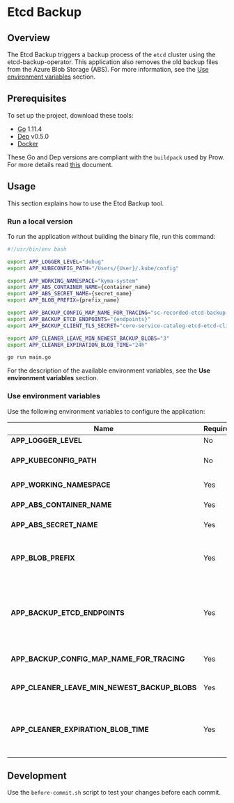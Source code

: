 # Etcd Backup

## Overview

The Etcd Backup triggers a backup process of the `etcd` cluster using the etcd-backup-operator. This application also removes the old backup files from the Azure Blob Storage (ABS). For more information, see the [Use environment variables](#use-environment-variables) section.

## Prerequisites

To set up the project, download these tools:

* [Go](https://golang.org/dl/) 1.11.4
* [Dep](https://github.com/golang/dep) v0.5.0
* [Docker](https://www.docker.com/)

These Go and Dep versions are compliant with the `buildpack` used by Prow. For more details read [this](https://github.com/kyma-project/test-infra/blob/master/prow/images/buildpack-golang/README.md) document.

## Usage

This section explains how to use the Etcd Backup tool.

### Run a local version
To run the application without building the binary file, run this command:

```bash
#!/usr/bin/env bash

export APP_LOGGER_LEVEL="debug"
export APP_KUBECONFIG_PATH="/Users/{User}/.kube/config"

export APP_WORKING_NAMESPACE="kyma-system"
export APP_ABS_CONTAINER_NAME={container_name}
export APP_ABS_SECRET_NAME={secret_name}
export APP_BLOB_PREFIX={prefix_name}

export APP_BACKUP_CONFIG_MAP_NAME_FOR_TRACING="sc-recorded-etcd-backup-data"
export APP_BACKUP_ETCD_ENDPOINTS="{endpoints}"
export APP_BACKUP_CLIENT_TLS_SECRET="core-service-catalog-etcd-etcd-client-tls" # If the TLS for the etcd is enabled.

export APP_CLEANER_LEAVE_MIN_NEWEST_BACKUP_BLOBS="3"
export APP_CLEANER_EXPIRATION_BLOB_TIME="24h"

go run main.go
```

For the description of the available environment variables, see the **Use environment variables** section.

### Use environment variables
Use the following environment variables to configure the application:

| Name | Required | Default | Description |
|-----|---------|--------|------------|
| **APP_LOGGER_LEVEL** | No | `info` | Show detailed logs in the application. |
| **APP_KUBECONFIG_PATH** | No |  | The path to the `kubeconfig` file that you need to run an application outside of the cluster. |
| **APP_WORKING_NAMESPACE** | Yes |  | The Namespace where the Etcd Backup application is executed. |
| **APP_ABS_CONTAINER_NAME** | Yes |  | The Azure Blob Storage container to store the backup. |
| **APP_ABS_SECRET_NAME** | Yes |  | The name of the Secret object that stores the Azure storage credential. |
| **APP_BLOB_PREFIX** | Yes |  | The name of the blob prefix to use to save the backup. Basically, it should be the name of the application for which the system performs the backup e.g. **service-catalog** |
| **APP_BACKUP_ETCD_ENDPOINTS** | Yes |  | The endpoints of the `etcd` cluster. When there are multiple endpoints, the backup operator retrieves the backup from the endpoint that has the most up-to-date state. The given endpoints must belong to the same etcd cluster. Multiple endpoints should be separated by comma. |
| **APP_BACKUP_CONFIG_MAP_NAME_FOR_TRACING** | Yes |  | The name of the ConfigMap where the path to the last successful ABS backup is saved. |
| **APP_CLEANER_LEAVE_MIN_NEWEST_BACKUP_BLOBS** | Yes |  | The number of blobs which should not be deleted even if they are treated as expired. |
| **APP_CLEANER_EXPIRATION_BLOB_TIME** | Yes |  | The duration used to check if a given blob should be deleted. If the **blob.LastModified** is earlier than the current time reduced by the **APP_CLEANER_EXPIRATION_BLOB_TIME** then the blob is removed. |

## Development

Use the `before-commit.sh` script to test your changes before each commit.
